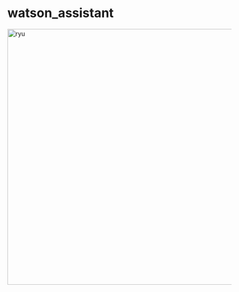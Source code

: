 # watson_assistant
<img width="576" alt="ryu" src="https://user-images.githubusercontent.com/55630716/124158666-df3ff580-daa2-11eb-8d08-7b0387144c38.png">

